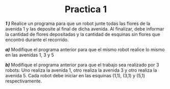 <h1 align="center">Practica 1</h1>



***1 )*** Realice un programa para que un robot junte todas las flores de la avenida 1 y las deposite al final de dicha avenida. Al finalizar, debe informar la cantidad de flores depositadas y la cantidad de esquinas sin flores que encontró durante el recorrido.

***a)*** Modifique el programa anterior para que el mismo robot realice lo mismo en las avenidas 1, 3 y 5

***b)*** Modifique el programa anterior para que el trabajo sea realizado por 3 robots: Uno realiza la avenida 1, otro realiza la avenida 3 y otro realiza la avenida 5. Cada robot debe iniciar en las esquinas (1,1), (3,1) y (5,1) respectivamente. 
